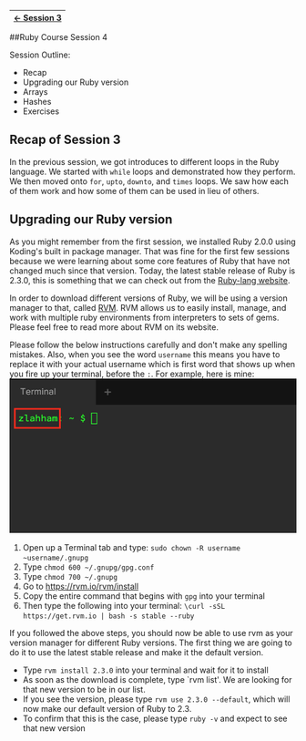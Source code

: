 | [← Session 3](../session_3/README.md) |
|---------------------------------------|

##Ruby Course Session 4

Session Outline:
- Recap
- Upgrading our Ruby version
- Arrays
- Hashes
- Exercises



Recap of Session 3
------------------
In the previous session, we got introduces to different loops in the Ruby language. We started with `while` loops and demonstrated how they perform. We then moved onto `for`, `upto`, `downto`, and `times` loops. We saw how each of them work and how some of them can be used in lieu of others.



Upgrading our Ruby version
--------------------------
As you might remember from the first session, we installed Ruby 2.0.0 using Koding's built in package manager. That was fine for the first few sessions because we were learning about some core features of Ruby that have not changed much since that version. Today, the latest stable release of Ruby is 2.3.0, this is something that we can check out from the [Ruby-lang website](https://www.ruby-lang.org/en/downloads/).

In order to download different versions of Ruby, we will be using a version manager to that, called [RVM](https://rvm.io/). RVM allows us to easily install, manage, and work with multiple ruby environments from interpreters to sets of gems. Please feel free to read more about RVM on its website.

Please follow the below instructions carefully and don't make any spelling mistakes. Also, when you see the word `username` this means you have to replace it with your actual username which is first word that shows up when you fire up your terminal, before the `:`. For example, here is mine:
![img1](../images/session_4/ruby_session_4-1.png)

1. Open up a Terminal tab and type: `sudo chown -R username ~username/.gnupg`
2. Type `chmod 600 ~/.gnupg/gpg.conf`
3. Type `chmod 700 ~/.gnupg`
4. Go to https://rvm.io/rvm/install
5. Copy the entire command that begins with `gpg` into your terminal
6. Then type the following into your terminal: `\curl -sSL https://get.rvm.io | bash -s stable --ruby`

If you followed the above steps, you should now be able to use rvm as your version manager for different Ruby versions. The first thing we are going to do it to use the latest stable release and make it the default version.

- Type `rvm install 2.3.0` into your terminal and wait for it to install
- As soon as the download is complete, type `rvm list'. We are looking for that new version to be in our list. 
- If you see the version, please type `rvm use 2.3.0 --default`, which will now make our default version of Ruby to 2.3.
- To confirm that this is the case, please type `ruby -v` and expect to see that new version




